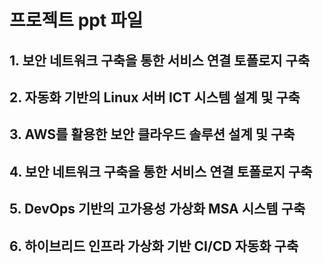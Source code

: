 
# 프로젝트 ppt 파일 

## 1.  보안 네트워크 구축을 통한 서비스 연결 토폴로지 구축 

## 2. 자동화 기반의 Linux 서버 ICT 시스템 설계 및 구축

## 3. AWS를 활용한 보안 클라우드 솔루션 설계 및 구축

## 4. 보안 네트워크 구축을 통한 서비스 연결 토폴로지 구축   

## 5.  DevOps 기반의 고가용성 가상화 MSA 시스템 구축

## 6.  하이브리드 인프라 가상화 기반 CI/CD 자동화 구축
